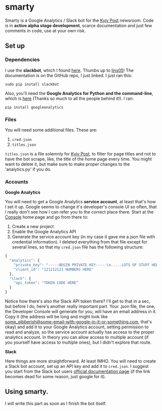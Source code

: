 # smarty
Smarty is a Google Analytics / Slack bot for the [Kyiv Post](http://kyivpost.com) newsroom. Code is in **active alpha stage development**, scarce documentation and just few comments in code, use at your own risk.

## Set up

### Dependencies

I use the **slackbot**, which I found [here](https://github.com/lins05/slackbot). Thumbs up to [lins05](https://github.com/lins05)! The documentation is on the GitHub repo, I just linked. I just ran this:

`sudo pip install slackbot`

Also, you'll need the **Google Analytics for Python and the command-line**, which is [here](https://github.com/debrouwere/google-analytics) (Thanks so much to all the people behind it!). I ran:

`pip install googleanalytics`

### Files
You will need some additional files. These are:

1. `cred.json`
2. `titles.json`

`titles.json` is a file solemnly for [Kyiv Post](http://kyivpost.com), to filter for page titles and not to have the bot scrape, like, the title of the home page every time. You might want to delete it, but make sure to make proper changes to the 'analytics.py' if you do.

### Accounts

**Google Analytics**

You will need to get a Google Analytics **service account**, at least that's how I set it up. Google seems to change it's developer's console UI so often, that I really don't see how I can refer you to the correct place there. Start at the [Console](https://console.developers.google.com) home page and go from there to:
1. Create a new project
2. Enable the Google Analytics API
3. Generate the service account key (in my case it gave me a json file with credential information).
I deleted everything from that file except for several lines, so that my `cred.json` file has the following structure:

```javascript
{
  "analytics": {
    "private_key": "-----BEGIN PRIVATE KEY-----\n.....LOTS OF STUFF HERE........com",
    "client_id": "121212121 NUMBERS HERE"
  },
  "slack": {
    "api_token": "TOKEN CODE HERE"
  }
}
```
Notice how there's also the Slack API token there? I'll get to that in a sec, but before I do, here's another really important part. Your .json file, the one, the Developer Console will generate for you, will have an email address in it. Copy it (the address will be long and might look like some_gibberish@some-email-with-google-in-it-or-something.com, that's okay)  and add it to your Google Analytics account, setting permission to read and analyze, so the service account actually has access to the proper analytics account. In theory you can allow access to multiple account (if you yourself have access to multiple ones), but I didn't explore that route.

**Slack**

Here things are more straightforward. At least IMHO. You will need to create a Slack bot account, set up an API key and add it to `cred.json`. I suggest you start from the Slack bot users [official documentation page](https://api.slack.com/bot-users) (if the link becomes dead for some reason, just google for it).

## Using smarty.

I will write this part as soon as I finish the bot itself.